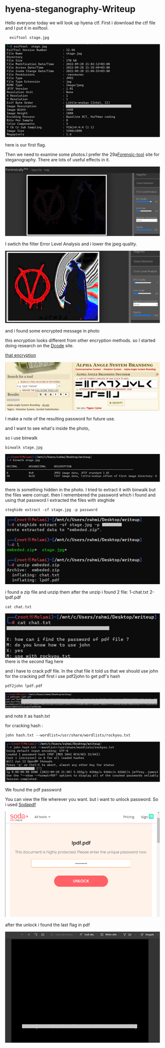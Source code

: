 # hyena-steganography-Writeup


Hello everyone today we will look up hyena ctf. First i download the ctf file and I put it in exiftool.


```
  exiftool stage.jpg
  ```
  
  ![1.adım](https://github.com/mel4mi/hyena-steganography-Writeup/blob/main/1.ad%C4%B1m.jpg)
  
  
  here is our first flag.
  
  Then we need to examine some photos.I prefer the 29a[Forensic-tool](https://29a.ch/photo-forensics/) site for steganography. There are lots of useful effects in it.
  
  ![2.adım](https://github.com/mel4mi/hyena-steganography-Writeup/blob/main/2.ad%C4%B1m.png)
  
  
  I swtich the filter Error Level Analysis and i lower the jpeg quality.
  
  ![3.adım](https://github.com/mel4mi/hyena-steganography-Writeup/blob/main/3.ad%C4%B1m.png)
  
  and i found some encrypted message in photo
  
  this encryption looks different from other encryption methods. so I started doing research on the [Dcode](https://www.dcode.fr/chiffres-symboles) site.
  
  
  [that encryption](https://www.dcode.fr/marquage-alpha-angle)
  
  
  
  ![4.adım](https://github.com/mel4mi/hyena-steganography-Writeup/blob/main/4.ad%C4%B1m.png)
  
  I make a note of the resulting password for future use.
  
  and I want to see what's inside the photo,
  
  so i use binwalk
  
  ```
  binwalk stage.jpg
  ```

![5.adım](https://github.com/mel4mi/hyena-steganography-Writeup/blob/main/5.ad%C4%B1m.png)

there is something hidden in the photo. I tried to extract it with binwalk but the files were corrupt.
then I remembered the password which i found and using that password I extracted the files with steghide

```
steghide extract -sf stage.jpg -p password
```
![6.adım](https://github.com/mel4mi/hyena-steganography-Writeup/blob/main/6.ad%C4%B1m.png)

i found a zip file and unzip them
after the unzip i found 2 file:
1-chat.txt
2-lpdf.pdf

```
cat chat.txt
```
![7.adım](https://github.com/mel4mi/hyena-steganography-Writeup/blob/main/7.ad%C4%B1m.png)
there is the second flag here

and i have to crack pdf file. In the chat file it told us that we should use john for the cracking pdf
first i use pdf2john to get pdf's hash
```
pdf2john lpdf.pdf
```
![8.adım](https://github.com/mel4mi/hyena-steganography-Writeup/blob/main/8.ad%C4%B1m.png)

and note it as hash.txt

for cracking hash :

```
john hash.txt --wordlist=/usr/share/wordlists/rockyou.txt
```

![9.adım](https://github.com/mel4mi/hyena-steganography-Writeup/blob/main/9.ad%C4%B1m.png)

We found the pdf password

You can view the file wherever you want.
but i want to unlock password. So i used [Sodapdf](https://www.sodapdf.com/unlock-pdf/)

![10.adım](https://github.com/mel4mi/hyena-steganography-Writeup/blob/main/10.ad%C4%B1m.png)

after the unlock i found the last flag in pdf

![11.adım](https://github.com/mel4mi/hyena-steganography-Writeup/blob/main/11.ad%C4%B1m.png)
